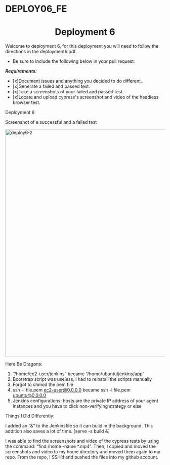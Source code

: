 # DEPLOY06_FE
<h1 align=center>Deployment 6</h1>

Welcome to deployment 6, for this deployment you will need to follow the directions in the deployment6.pdf.    

- Be sure to include the following below in your pull request: 

***Requirements:*** 
- [x]Document issues and anything you decided to do different..
- [x]Generate a failed and passed test.
- [x]Take a screenshots of your failed and passed test.
- [x]Locate and upload cypress's screenshot and video of the headless browser test. 

Deployment 6

Screenshot of a successful and a failed test

<img width="718" alt="deploy6-2" src="https://user-images.githubusercontent.com/58888586/134786597-aa25511b-dd9a-4cc3-ac9d-a01a09594490.PNG">


Here Be Dragons: 

1. “/home/ec2-user/jenkins” became “/home/ubuntu/jenkins/app”
2. Bootstrap script was useless, I had to reinstall the scripts manually
3. Forgot to chmod the pem file
4. ssh -i file.pem ec2-user@0.0.0.0 became ssh -i file.pem ubuntu@0.0.0.0
5. Jenkins configurations: hosts are the private IP address of your agent instances and you have to click non-verifying strategy or else

Things I Did Differently:

I added an “&” to the Jenkinsfile so it can build in the background. This addition also saves a lot of time. [serve -s build &]

I was able to find the screenshots and video of the cypress tests by using the command: “find /home -name *.mp4”. 
Then, I copied and moved the screenshots and video to my home directory and moved them again to my repo. From the repo, I SSH’d and pushed the files into my github account.


 



